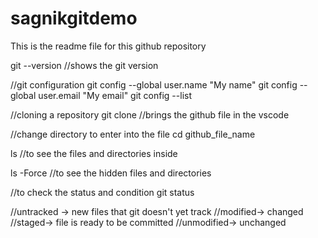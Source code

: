 # sagnikgitdemo
This is the readme file for this github repository

git --version //shows the git version

//git configuration
git config --global user.name "My name"
git config --global user.email "My email"
git config --list

//cloning a repository
git clone <https link> //brings the github file in the vscode

//change directory to enter into the file
cd github_file_name

ls //to see the files and directories inside

ls -Force //to see the hidden files and directories

//to check the status and condition 
git status 

//untracked -> new files that git doesn't yet track 
//modified-> changed
//staged-> file is ready to be committed
//unmodified-> unchanged